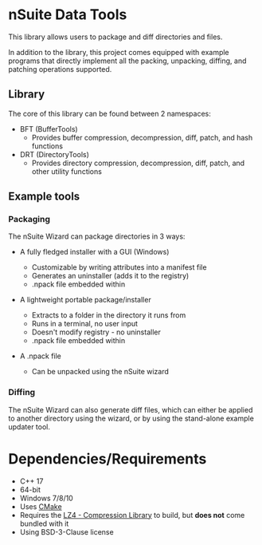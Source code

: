# nSuite Data Tools

This library allows users to package and diff directories and files.

In addition to the library, this project comes equipped with example programs that directly implement all the packing, unpacking, diffing, and patching operations supported.

## Library
The core of this library can be found between 2 namespaces:  
- BFT (BufferTools)
  - Provides buffer compression, decompression, diff, patch, and hash functions
- DRT (DirectoryTools)
  - Provides directory compression, decompression, diff, patch, and other utility functions

## Example tools
### Packaging
The nSuite Wizard can package directories in 3 ways:
- A fully fledged installer with a GUI (Windows)
  - Customizable by writing attributes into a manifest file
  - Generates an uninstaller (adds it to the registry)
  - .npack file embedded within
  
- A lightweight portable package/installer
  - Extracts to a folder in the directory it runs from
  - Runs in a terminal, no user input
  - Doesn't modify registry - no uninstaller
  - .npack file embedded within
  
- A .npack file
  - Can be unpacked using the nSuite wizard

  
### Diffing
The nSuite Wizard can also generate diff files, which can either be applied to another directory using the wizard, or by using the stand-alone example updater tool.

# Dependencies/Requirements
 - C++ 17
 - 64-bit
 - Windows 7/8/10
 - Uses [CMake](https://cmake.org/)
 - Requires the [LZ4 - Compression Library](https://github.com/lz4/lz4) to build, but **does not** come bundled with it
 - Using BSD-3-Clause license
